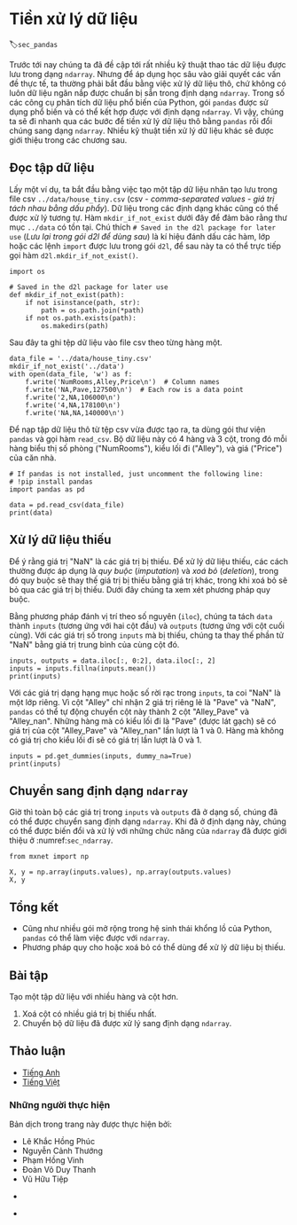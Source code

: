 <!-- ===================== Bắt đầu dịch Phần 1 ===================== -->
<!-- ========================================= REVISE PHẦN 1 - BẮT ĐẦU =================================== -->

<!--
# Data Preprocessing
-->

# Tiền xử lý dữ liệu
:label:`sec_pandas`

<!--
So far we have introduced a variety of techniques for manipulating data that are already stored in `ndarray`s.
To apply deep learning to solving real-world problems, we often begin with preprocessing raw data, rather than those nicely prepared data in the `ndarray` format.
Among popular data analytic tools in Python, the `pandas` package is commonly used.
Like many other extension packages in the vast ecosystem of Python, `pandas` can work together with `ndarray`.
So, we will briefly walk through steps for preprocessing raw data with `pandas` and converting them into the `ndarray` format.
We will cover more data preprocessing techniques in later chapters.
-->

Trước tới nay chúng ta đã đề cập tới rất nhiều kỹ thuật thao tác dữ liệu được lưu trong dạng `ndarray`.
Nhưng để áp dụng học sâu vào giải quyết các vấn đề thực tế, ta thường phải bắt đầu bằng việc xử lý dữ liệu thô, chứ không có luôn dữ liệu ngăn nắp được chuẩn bị sẵn trong định dạng `ndarray`.
Trong số các công cụ phân tích dữ liệu phổ biến của Python, gói `pandas` được sử dụng phổ biến và có thể kết hợp được với định dạng `ndarray`.
Vì vậy, chúng ta sẽ đi nhanh qua các bước để tiền xử lý dữ liệu thô bằng `pandas` rồi đổi chúng sang dạng `ndarray`.
Nhiều kỹ thuật tiền xử lý dữ liệu khác sẽ được giới thiệu trong các chương sau.

<!--
## Reading the Dataset
-->

## Đọc tập dữ liệu

<!--
As an example, we begin by creating an artificial dataset that is stored in a csv (comma-separated values) file `../data/house_tiny.csv`. 
Data stored in other formats may be processed in similar ways. 
The following `mkdir_if_not_exist` function ensures that the directory `../data` exists. 
The comment `# Saved in the d2l package for later use` is a special mark where the following function, class, or import statements are also saved in the `d2l` package so that we can directly invoke `d2l.mkdir_if_not_exist()` later.
-->

Lấy một ví dụ, ta bắt đầu bằng việc tạo một tập dữ liệu nhân tạo lưu trong file csv  `../data/house_tiny.csv` (csv - *comma-separated values - giá trị tách nhau bằng dấu phẩy*).
Dữ liệu trong các định dạng khác cũng có thể được xử lý tương tự.
Hàm `mkdir_if_not_exist` dưới đây để đảm bảo rằng thư mục `../data` có tồn tại.
Chú thích `# Saved in the d2l package for later use` (*Lưu lại trong gói d2l để dùng sau*) là kí hiệu đánh dấu các hàm, lớp hoặc các lệnh `import` được lưu trong gói `d2l`, để sau này ta có thể trực tiếp gọi hàm `d2l.mkdir_if_not_exist()`.

```{.python .input}
import os

# Saved in the d2l package for later use
def mkdir_if_not_exist(path):
    if not isinstance(path, str):
        path = os.path.join(*path)
    if not os.path.exists(path):
        os.makedirs(path)
```

<!--
Below we write the dataset row by row into a csv file.
-->

Sau đây ta ghi tệp dữ liệu vào file csv theo từng hàng một.

```{.python .input}
data_file = '../data/house_tiny.csv'
mkdir_if_not_exist('../data')
with open(data_file, 'w') as f:
    f.write('NumRooms,Alley,Price\n')  # Column names
    f.write('NA,Pave,127500\n')  # Each row is a data point
    f.write('2,NA,106000\n')
    f.write('4,NA,178100\n')
    f.write('NA,NA,140000\n')
```

<!-- ===================== Kết thúc dịch Phần 1 ===================== -->

<!-- ===================== Bắt đầu dịch Phần 2 ===================== -->

<!--
To load the raw dataset from the created csv file, we import the `pandas` package and invoke the `read_csv` function.
This dataset has $4$ rows and $3$ columns, where each row describes the number of rooms ("NumRooms"), the alley type ("Alley"), and the price ("Price") of a house.
-->

Để nạp tập dữ liệu thô từ tệp csv vừa được tạo ra, ta dùng gói thư viện `pandas` và gọi hàm `read_csv`.
Bộ dữ liệu này có $4$ hàng và $3$ cột, trong đó mỗi hàng biểu thị số phòng ("NumRooms"), kiểu lối đi ("Alley"), và giá ("Price") của căn nhà.

```{.python .input}
# If pandas is not installed, just uncomment the following line:
# !pip install pandas
import pandas as pd

data = pd.read_csv(data_file)
print(data)
```
<!-- Kết thúc revise phần 1 ở đây -->
<!-- ========================================= REVISE PHẦN 1 - KẾT THÚC ===================================-->

<!-- ========================================= REVISE PHẦN 2 - BẮT ĐẦU ===================================-->

<!--
## Handling Missing Data
-->

## Xử lý dữ liệu thiếu

<!--
Note that "NaN" entries are missing values.
To handle missing data, typical methods include *imputation* and *deletion*, where imputation replaces missing values with substituted ones, while deletion ignores missing values. Here we will consider imputation.
-->

Để ý rằng giá trị "NaN" là các giá trị bị thiếu.
Để xử lý dữ liệu thiếu, các cách thường được áp dụng là *quy buộc* (*imputation*) và *xoá bỏ* (*deletion*), trong đó quy buộc sẽ thay thế giá trị bị thiếu bằng giá trị khác, trong khi xoá bỏ sẽ bỏ qua các giá trị bị thiếu.
Dưới đây chúng ta xem xét phương pháp quy buộc.

<!--
By integer-location based indexing (`iloc`), we split `data` into `inputs` and `outputs`, where the former takes the first 2 columns while the later only keeps the last column.
For numerical values in `inputs` that are missing, we replace the "NaN" entries with the mean value of the same column.
-->

Bằng phương pháp đánh vị trí theo số nguyên (`iloc`), chúng ta tách `data` thành `inputs` (tương ứng với hai cột đầu) và `outputs` (tương ứng với cột cuối cùng).
Với các giá trị số trong `inputs` mà bị thiếu, chúng ta thay thế phần tử "NaN" bằng giá trị trung bình của cùng cột đó. 

```{.python .input}
inputs, outputs = data.iloc[:, 0:2], data.iloc[:, 2]
inputs = inputs.fillna(inputs.mean())
print(inputs)
```

<!--
For categorical or discrete values in `inputs`, we consider "NaN" as a category.
Since the "Alley" column only takes 2 types of categorical values "Pave" and "NaN", `pandas` can automatically convert this column to 2 columns "Alley_Pave" and "Alley_nan".
A row whose alley type is "Pave" will set values of "Alley_Pave" and "Alley_nan" to $1$ and $0$.
A row with a missing alley type will set their values to $0$ and $1$.
-->

Với các giá trị dạng hạng mục hoặc số rời rạc trong `inputs`, ta coi "NaN" là một lớp riêng.
Vì cột "Alley" chỉ nhận 2 giá trị riêng lẻ là "Pave" và "NaN", `pandas` có thể tự động chuyển cột này thành 2 cột "Alley_Pave" và "Alley_nan". 
Những hàng mà có kiểu lối đi là "Pave" (được lát gạch) sẽ có giá trị của cột "Alley_Pave" và "Alley_nan" lần lượt là $1$ và $0$.
Hàng mà không có giá trị cho kiểu lối đi sẽ có giá trị lần lượt là $0$ và $1$.

```{.python .input}
inputs = pd.get_dummies(inputs, dummy_na=True)
print(inputs)
```

<!-- ===================== Kết thúc dịch Phần 2 ===================== -->

<!-- ===================== Bắt đầu dịch Phần 3 ===================== -->

<!--
## Conversion to the  `ndarray` Format
-->

## Chuyển sang định dạng `ndarray`

<!--
Now that all the entries in `inputs` and `outputs` are numerical, they can be converted to the `ndarray` format.
Once data are in this format, they can be further manipulated with those `ndarray` functionalities that we have introduced in :numref:`sec_ndarray`.
-->

Giờ thì toàn bộ các giá trị trong `inputs` và `outputs` đã ở dạng số, chúng đã có thể được chuyển sang định dạng `ndarray`.
Khi đã ở định dạng này, chúng có thể được biến đổi và xử lý với những chức năng của `ndarray` đã được giới thiệu ở :numref:`sec_ndarray`.

```{.python .input}
from mxnet import np

X, y = np.array(inputs.values), np.array(outputs.values)
X, y
```

<!--
## Summary
-->

## Tổng kết

<!--
* Like many other extension packages in the vast ecosystem of Python, `pandas` can work together with `ndarray`.
* Imputation and deletion can be used to handle missing data.
-->

* Cũng như nhiều gói mở rộng trong hệ sinh thái khổng lồ của Python, `pandas` có thể làm việc được với `ndarray`.
* Phương pháp quy cho hoặc xoá bỏ có thể dùng để xử lý dữ liệu bị thiếu.

<!--
## Exercises
-->

## Bài tập

<!--
Create a raw dataset with more rows and columns.
-->

Tạo một tập dữ liệu với nhiều hàng và cột hơn.

<!--
1. Delete the column with the most missing values.
2. Convert the preprocessed dataset to the `ndarray` format.
-->

1. Xoá cột có nhiều giá trị bị thiếu nhất.
2. Chuyển bộ dữ liệu đã được xử lý sang định dạng `ndarray`.

<!-- ===================== Kết thúc dịch Phần 3 ===================== -->

<!-- ========================================= REVISE PHẦN 2 - KẾT THÚC ===================================-->

<!--
## [Discussions](https://discuss.mxnet.io/t/4973)
-->

## Thảo luận
* [Tiếng Anh](https://discuss.mxnet.io/t/2315)
* [Tiếng Việt](https://forum.machinelearningcoban.com/c/d2l)

<!--
![](../img/qr_pandas.svg)
-->


### Những người thực hiện
Bản dịch trong trang này được thực hiện bởi:
<!--
Tác giả của mỗi Pull Request điền tên mình và tên những người review mà bạn thấy
hữu ích vào từng phần tương ứng. Mỗi dòng một tên, bắt đầu bằng dấu `*`.

Lưu ý:
* Nếu reviewer không cung cấp tên, bạn có thể dùng tên tài khoản GitHub của họ
với dấu `@` ở đầu. Ví dụ: @aivivn.
-->

<!-- Phần 1 -->
* Lê Khắc Hồng Phúc
* Nguyễn Cảnh Thướng
* Phạm Hồng Vinh
* Đoàn Võ Duy Thanh
* Vũ Hữu Tiệp

<!-- Phần 2 -->
*

<!-- Phần 3 -->
*
